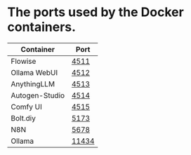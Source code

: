 # The ports used by the Docker containers.

| Container      | Port                            |
| -------------- | ------------------------------- |
| Flowise        | [4511](http://localhost:4511)   |
| Ollama WebUI   | [4512](http://localhost:4512)   |
| AnythingLLM    | [4513](http://localhost:4513)   |
| Autogen-Studio | [4514](http://localhost:4514)   |
| Comfy UI       | [4515](http://localhost:4515)   |
| Bolt.diy       | [5173](http://localhost:5173)   |
| N8N            | [5678](http://localhost:5678)   |
| Ollama         | [11434](http://localhost:11434) |
